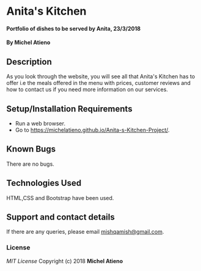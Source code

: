 # Anita's Kitchen
#### Portfolio of dishes to be served by Anita, 23/3/2018
#### By **Michel Atieno**
## Description
As you look through the website, you will see all that Anita's Kitchen has to offer i.e the meals offered in the menu with prices, customer reviews and how to contact us if you need more information on our services.
## Setup/Installation Requirements
* Run a web browser.
* Go to  https://michelatieno.github.io/Anita-s-Kitchen-Project/.
## Known Bugs
There are no bugs.
## Technologies Used
HTML,CSS and Bootstrap have been used.
## Support and contact details
If there are any queries, please email mishqamish@gmail.com.
### License
*MIT License*
Copyright (c) 2018 **Michel Atieno**
